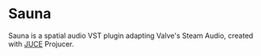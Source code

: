 # Sauna

Sauna is a spatial audio VST plugin adapting Valve's Steam Audio, created with [JUCE](https://github.com/juce-framework/JUCE) Projucer.
